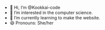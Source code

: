 - 👋 Hi, I’m @Kookkai-code
- 👀 I’m interested in the computer science.
- 🌱 I’m currently learning to make the website.
- 😄 Pronouns: She/her

<!---
Kookkai-code/Kookkai-code is a ✨ special ✨ repository because its `README.md` (this file) appears on your GitHub profile.
You can click the Preview link to take a look at your changes.
--->
